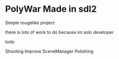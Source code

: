 # PolyWar Made in sdl2
Simple rougelike project

there is lots of work to do because im solo developer

todo

Shooting
Improve SceneManager
Polishing
